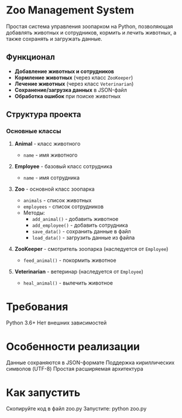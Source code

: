 # Zoo Management System

Простая система управления зоопарком на Python, позволяющая добавлять животных и сотрудников, кормить и лечить животных, а также сохранять и загружать данные.

## Функционал

- **Добавление животных и сотрудников**
- **Кормление животных** (через класс `ZooKeeper`)
- **Лечение животных** (через класс `Veterinarian`)
- **Сохранение/загрузка данных** в JSON-файл
- **Обработка ошибок** при поиске животных

## Структура проекта

### Основные классы

1. **Animal** - класс животного
   - `name` - имя животного

2. **Employee** - базовый класс сотрудника
   - `name` - имя сотрудника

3. **Zoo** - основной класс зоопарка
   - `animals` - список животных
   - `employees` - список сотрудников
   - Методы:
     - `add_animal()` - добавить животное
     - `add_employee()` - добавить сотрудника
     - `save_data()` - сохранить данные в файл
     - `load_data()` - загрузить данные из файла

4. **ZooKeeper** - смотритель зоопарка (наследуется от `Employee`)
   - `feed_animal()` - покормить животное

5. **Veterinarian** - ветеринар (наследуется от `Employee`)
   - `heal_animal()` - вылечить животное
  
# Требования

Python 3.6+
Нет внешних зависимостей

# Особенности реализации

Данные сохраняются в JSON-формате
Поддержка кириллических символов (UTF-8)
Простая расширяемая архитектура

# Как запустить
Скопируйте код в файл zoo.py
Запустите: python zoo.py
